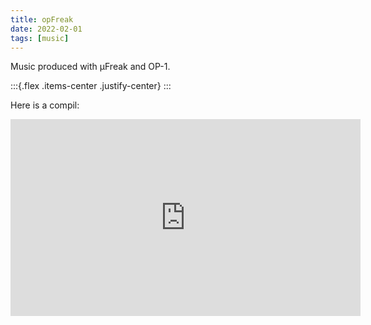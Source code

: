 ```yaml
---
title: opFreak
date: 2022-02-01
tags: [music]
---
```


Music produced with μFreak and OP-1.

:::{.flex .items-center .justify-center}
<peaks-playlist pos=3 url="https://cdn.midirus.com/project/opFreak.json"></peaks-playlist>
:::

Here is a compil:

<iframe width="560" height="315" src="https://www.youtube.com/embed/FEbnpCcX2Mc" title="YouTube video player" frameborder="0" allow="accelerometer; autoplay; clipboard-write; encrypted-media; gyroscope; picture-in-picture" allowfullscreen></iframe>
